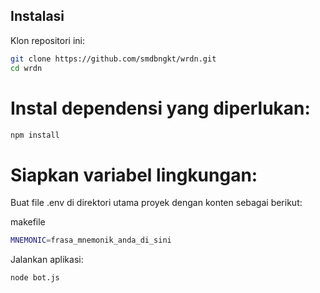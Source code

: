 ## Instalasi

Klon repositori ini:

``` bash
git clone https://github.com/smdbngkt/wrdn.git
cd wrdn
```

# Instal dependensi yang diperlukan:

``` bash
npm install
```

# Siapkan variabel lingkungan:

Buat file .env di direktori utama proyek dengan konten sebagai berikut:

makefile
``` bash
MNEMONIC=frasa_mnemonik_anda_di_sini
```

Jalankan aplikasi:

``` bash
node bot.js
```
